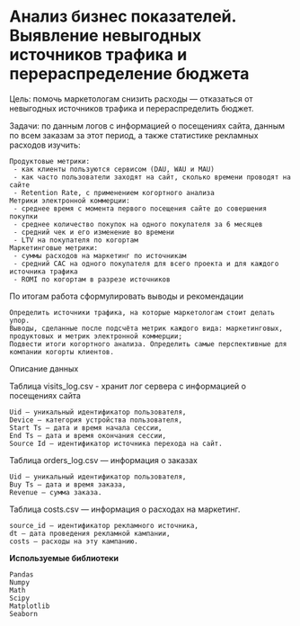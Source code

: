 
# Анализ бизнес показателей. Выявление невыгодных источников трафика и перераспределение бюджета


Цель: помочь маркетологам снизить расходы — отказаться от невыгодных источников трафика и перераспределить бюджет.

Задачи: по данным логов с информацией о посещениях сайта, данным по всем заказам за этот период, а также статистике рекламных расходов изучить:

    Продуктовые метрики:
     - как клиенты пользуются сервисом (DAU, WAU и MAU)
     - как часто пользователи заходят на сайт, сколько времени проводят на сайте 
     - Retention Rate, с применением когортного анализа 
    Метрики электронной коммерции:
     - среднее время с момента первого посещения сайте до совершения покупки
     - среднее количество покупок на одного покупателя за 6 месяцев
     - средний чек и его изменение во времени
     - LTV на покупателя по когортам
    Маркетинговые метрики:
     - суммы расходов на маркетинг по источникам 
     - средний CAC на одного покупателя для всего проекта и для каждого источника трафика
     - ROMI по когортам в разрезе источников

По итогам работа сформулировать выводы и рекомендации

    Определить источники трафика, на которые маркетологам стоит делать упор. 
    Выводы, сделанные после подсчёта метрик каждого вида: маркетинговых, продуктовых и метрик электронной коммерции;
    Подвести итоги когортного анализа. Определить самые перспективные для компании когорты клиентов.


Описание данных

Таблица visits_log.csv - хранит лог сервера с информацией о посещениях сайта

    Uid — уникальный идентификатор пользователя,
    Device — категория устройства пользователя,
    Start Ts — дата и время начала сессии,
    End Ts — дата и время окончания сессии,
    Source Id — идентификатор источника перехода на сайт.

Таблица orders_log.csv — информация о заказах

    Uid — уникальный идентификатор пользователя,
    Buy Ts — дата и время заказа,
    Revenue — сумма заказа.

Таблица costs.csv — информация о расходах на маркетинг.

    source_id — идентификатор рекламного источника,
    dt — дата проведения рекламной кампании,
    costs — расходы на эту кампанию.
    

**Используемые библиотеки**

    Pandas
    Numpy
    Math
    Scipy
    Matplotlib 
    Seaborn


